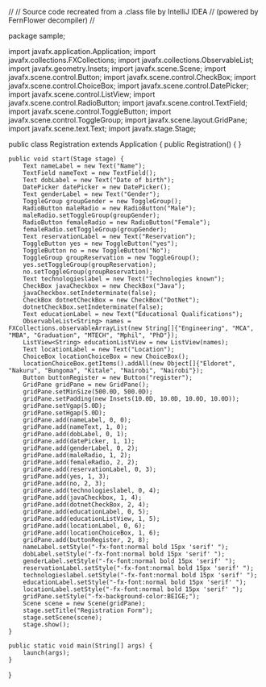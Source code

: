 //
// Source code recreated from a .class file by IntelliJ IDEA
// (powered by FernFlower decompiler)
//

package sample;

import javafx.application.Application;
import javafx.collections.FXCollections;
import javafx.collections.ObservableList;
import javafx.geometry.Insets;
import javafx.scene.Scene;
import javafx.scene.control.Button;
import javafx.scene.control.CheckBox;
import javafx.scene.control.ChoiceBox;
import javafx.scene.control.DatePicker;
import javafx.scene.control.ListView;
import javafx.scene.control.RadioButton;
import javafx.scene.control.TextField;
import javafx.scene.control.ToggleButton;
import javafx.scene.control.ToggleGroup;
import javafx.scene.layout.GridPane;
import javafx.scene.text.Text;
import javafx.stage.Stage;

public class Registration extends Application {
    public Registration() {
    }

    public void start(Stage stage) {
        Text nameLabel = new Text("Name");
        TextField nameText = new TextField();
        Text dobLabel = new Text("Date of birth");
        DatePicker datePicker = new DatePicker();
        Text genderLabel = new Text("Gender");
        ToggleGroup groupGender = new ToggleGroup();
        RadioButton maleRadio = new RadioButton("Male");
        maleRadio.setToggleGroup(groupGender);
        RadioButton femaleRadio = new RadioButton("Female");
        femaleRadio.setToggleGroup(groupGender);
        Text reservationLabel = new Text("Reservation");
        ToggleButton yes = new ToggleButton("yes");
        ToggleButton no = new ToggleButton("No");
        ToggleGroup groupReservation = new ToggleGroup();
        yes.setToggleGroup(groupReservation);
        no.setToggleGroup(groupReservation);
        Text technologieslabel = new Text("Technologies known");
        CheckBox javaCheckbox = new CheckBox("Java");
        javaCheckbox.setIndeterminate(false);
        CheckBox dotnetCheckBox = new CheckBox("DotNet");
        dotnetCheckBox.setIndeterminate(false);
        Text educationLabel = new Text("Educational Qualifications");
        ObservableList<String> names = FXCollections.observableArrayList(new String[]{"Engineering", "MCA", "MBA", "Graduation", "MTECH", "Mphil", "PhD"});
        ListView<String> educationListView = new ListView(names);
        Text locationLabel = new Text("Location");
        ChoiceBox locationChoiceBox = new ChoiceBox();
        locationChoiceBox.getItems().addAll(new Object[]{"Eldoret", "Nakuru", "Bungoma", "Kitale", "Nairobi", "Nairobi"});
        Button buttonRegister = new Button("register");
        GridPane gridPane = new GridPane();
        gridPane.setMinSize(500.0D, 500.0D);
        gridPane.setPadding(new Insets(10.0D, 10.0D, 10.0D, 10.0D));
        gridPane.setVgap(5.0D);
        gridPane.setHgap(5.0D);
        gridPane.add(nameLabel, 0, 0);
        gridPane.add(nameText, 1, 0);
        gridPane.add(dobLabel, 0, 1);
        gridPane.add(datePicker, 1, 1);
        gridPane.add(genderLabel, 0, 2);
        gridPane.add(maleRadio, 1, 2);
        gridPane.add(femaleRadio, 2, 2);
        gridPane.add(reservationLabel, 0, 3);
        gridPane.add(yes, 1, 3);
        gridPane.add(no, 2, 3);
        gridPane.add(technologieslabel, 0, 4);
        gridPane.add(javaCheckbox, 1, 4);
        gridPane.add(dotnetCheckBox, 2, 4);
        gridPane.add(educationLabel, 0, 5);
        gridPane.add(educationListView, 1, 5);
        gridPane.add(locationLabel, 0, 6);
        gridPane.add(locationChoiceBox, 1, 6);
        gridPane.add(buttonRegister, 2, 8);
        nameLabel.setStyle("-fx-font:normal bold 15px 'serif' ");
        dobLabel.setStyle("-fx-font:normal bold 15px 'serif' ");
        genderLabel.setStyle("-fx-font:normal bold 15px 'serif' ");
        reservationLabel.setStyle("-fx-font:normal bold 15px 'serif' ");
        technologieslabel.setStyle("-fx-font:normal bold 15px 'serif' ");
        educationLabel.setStyle("-fx-font:normal bold 15px 'serif' ");
        locationLabel.setStyle("-fx-font:normal bold 15px 'serif' ");
        gridPane.setStyle("-fx-background-color:BEIGE;");
        Scene scene = new Scene(gridPane);
        stage.setTitle("Registration Form");
        stage.setScene(scene);
        stage.show();
    }

    public static void main(String[] args) {
        launch(args);
    }
}
